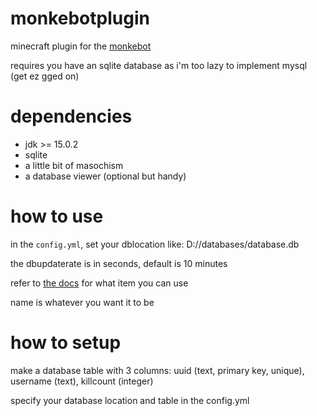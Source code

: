 # monkebotplugin
minecraft plugin for the [monkebot]("https://github.com/mrsherobrine/monkebot")

requires you have an sqlite database as i'm too lazy to implement mysql (get ez gged on)

# dependencies
* jdk >= 15.0.2
* sqlite
* a little bit of masochism
* a database viewer (optional but handy)

# how to use
in the ``config.yml``, set your dblocation like: D://databases/database.db

the dbupdaterate is in seconds, default is 10 minutes

refer to [the docs](https://papermc.io/javadocs/paper/1.16/org/bukkit/Material.html) for what item you can use

name is whatever you want it to be

# how to setup

make a database table with 3 columns: uuid (text, primary key, unique), username (text), killcount (integer) 

specify your database location and table in the config.yml
